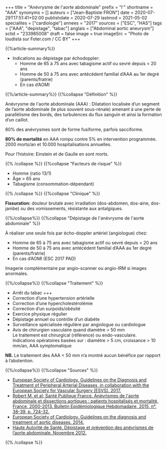 +++
title = "Anévrysme de l'aorte abdominale"
prefix = "l'"
shortname = "AAA"
synonyms = []
auteurs = ["Jean-Baptiste FRON"]
date = 2020-07-29T17:51:41+02:00
publishdate = 2020-07-29
lastmod = 2021-05-02
specialites = ["cardiologie"]
annees = "2017"
sources = ["ESC", "HAS"]
tags = ["AAA", "depistage", "tabac"]
anglais = ["Abdominal aortic aneurysm"]
sctid = "233985008"
draft = false
image = true
imageSrc = "Photo de loudista sur Foter.com / CC BY"
+++

{{%article-summary%}}

- Indications au dépistage par échodoppler:
  - Homme de 65 à 75 ans avec tabagisme actif ou sevré depuis < 20 ans
  - Homme de 50 à 75 ans avec antécédent familial d’AAA au 1er degré (parents/fratrie)
  - En cas d’AOMI

{{%/article-summary%}}
{{%collapse "Définition" %}}

Anévrysme de l'aorte abdominale (AAA)
: Dilatation localisée d’un segment de l’aorte abdominale (le plus souvent sous-rénale) amenant à une perte de parallélisme des bords, des turbulences du flux sanguin et ainsi la formation d’un caillot.

80% des anévrysmes sont de forme fusiforme, parfois sacciforme.

**80% de mortalité** en AAA rompu contre 5% en intervention programmée.  
2000 morts/an et 10.000 hospitalisations annuelles.

Pour l’histoire: Einstein et de Gaulle en sont morts.

{{% /collapse %}}
{{%collapse "Facteurs de risque" %}}

- Homme (ratio 13/1)
- Âge > 65 ans
- Tabagisme (consommation-dépendant)

{{% /collapse %}}
{{%collapse "Clinique" %}}

**Fissuration:** douleur brutale avec irradiation (dos-abdomen, dos-aine, dos-jambe) ou des vomissements, résistante aux antalgiques.

{{%/collapse%}}
{{%collapse "Dépistage de l'anévrysme de l'aorte abdominale" %}}

À réaliser une seule fois par écho-doppler artériel (angiologue) chez:

- Homme de 65 à 75 ans avec tabagisme actif ou sevré depuis < 20 ans
- Homme de 50 à 75 ans avec antécédent familial d’AAA au 1er degré (parents/fratrie)
- En cas d’AOMI (ESC 2017 PAD)

Imagerie complémentaire par angio-scanner ou angio-IRM si images anormales.

{{%/collapse%}}
{{%collapse "Traitement" %}}

- Arrêt du tabac +++
- Correction d’une hypertension artérielle
- Correction d’une hypercholestérolémie
- Correction d’un surpoids/obésité
- Exercice physique régulier
- Dépistage annuel ou contrôle d’un diabète
- Surveillance spécialisée régulière par angiologue ou cardiologue
- Avis de chirurgien vasculaire quand diamètre > 50 mm  
Le traitement est chirurgical (référence) ou endo-vasculaire.  
Indications opératoires basées sur : diamètre > 5 cm, croissance > 10 mm/an, AAA symptomatique

**NB.** Le traitement des AAA < 50 mm n’a montré aucun bénéfice par rapport à l’abstention.

{{%/collapse%}}
{{%collapse "Sources" %}}

- [European Society of Cardiology. Guidelines on the Diagnosis and Treatment of Peripheral Arterial Diseases, in collaboration with the European Society for Vascular Surgery (ESVS). 2017.](https://doi.org/10.1093/eurheartj/ehx095)
- [Robert M. et al; Santé Publique France. Anévrismes de l'aorte abdominale et dissections aortiques : patients hospitalisés et mortalité, France, 2000-2013. Bulletin Epidémiologique Hebdomadaire, 2015, n°. 38-39, p. 724-32.](https://www.santepubliquefrance.fr/maladies-et-traumatismes/maladies-cardiovasculaires-et-accident-vasculaire-cerebral/anevrisme-de-l-aorte-abdominale/documents/article/anevrismes-de-l-aorte-abdominale-et-dissections-aortiques-patients-hospitalises-et-mortalite-france-2000-2013)
- [European Society of Cardiology. Guidelines on the diagnosis and treatment of aortic diseases. 2014.](https://doi.org/10.1093/eurheartj/ehu281)
- [Haute Autorité de Santé. Dépistage et prévention des anévrismes de l’aorte abdominale. Novembre 2012.](https://www.has-sante.fr/upload/docs/application/pdf/2013-02/aaa_fiche_med_vfinale.pdf)

{{% /collapse %}}
